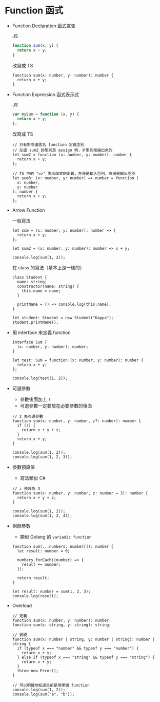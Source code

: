 # Function 函式

- Function Declaration 函式宣告

  JS

  ```jsx
  function sum(x, y) {
    return x + y;
  }
  ```

  改寫成 TS

  ```tsx
  function sum(x: number, y: number): number {
    return x + y;
  }
  ```

- Function Expression 函式表示式

  JS

  ```jsx
  var mySum = function (x, y) {
    return x + y;
  };
  ```

  改寫成 TS

  ```tsx
  // 只有對右邊匿名 function 定義型別
  // 左邊 sum2 的型別是 assign 時，才型別推論出來的
  let sum2 = function (x: number, y: number): number {
    return x + y;
  };

  // TS 中的 "=>" 表示函式的定義，左邊是輸入型別，右邊是輸出型別
  let sum3: (x: number, y: number) => number = function (
    x: number,
    y: number
  ): number {
    return x + y;
  };
  ```

- Arrow Function

  一般寫法

  ```tsx
  let sum = (x: number, y: number): number => {
    return x + y;
  };

  let sum2 = (x: number, y: number): number => x + y;

  console.log(sum(1, 2));
  ```

  在 class 的寫法（基本上是一樣的）

  ```tsx
  class Student {
    name: string;
    constructor(name: string) {
      this.name = name;
    }

    printName = () => console.log(this.name);
  }

  let student: Student = new Student("Kappa");
  student.printName();
  ```

- 用 interface 來定義 function

  ```tsx
  interface Sum {
    (x: number, y: number): number;
  }

  let test: Sum = function (x: number, y: number): number {
    return x + y;
  };

  console.log(test(1, 2));
  ```

- 可選參數

  - 參數後面加上 `?`
  - 可選參數一定要放在必要參數的後面

  ```tsx
  // z 為可選參數
  function sum(x: number, y: number, z?: number): number {
    if (z) {
      return x + y + z;
    }
    return x + y;
  }

  console.log(sum(1, 2));
  console.log(sum(1, 2, 3));
  ```

- 參數預設值

  - 寫法類似 C#

  ```tsx
  // z 預設為 3
  function sum(x: number, y: number, z: number = 3): number {
    return x + y + z;
  }

  console.log(sum(1, 2));
  console.log(sum(1, 2, 4));
  ```

- 剩餘參數

  - 類似 Golang 的 `variadic function`

  ```tsx
  function sum(...numbers: number[]): number {
    let result: number = 0;

    numbers.forEach((number) => {
      result += number;
    });

    return result;
  }

  let result: number = sum(1, 2, 3);
  console.log(result);
  ```

- Overload

  ```tsx
  // 定義
  function sum(x: number, y: number): number;
  function sum(x: string, y: string): string;

  // 實現
  function sum(x: number | string, y: number | string): number | string {
    if (typeof x === "number" && typeof y === "number") {
      return x + y;
    } else if (typeof x === "string" && typeof y === "string") {
      return x + y;
    }
    throw new Error();
  }

  // 可以明確地知道目前是用哪個 function
  console.log(sum(1, 2));
  console.log(sum("a", "b"));
  ```
